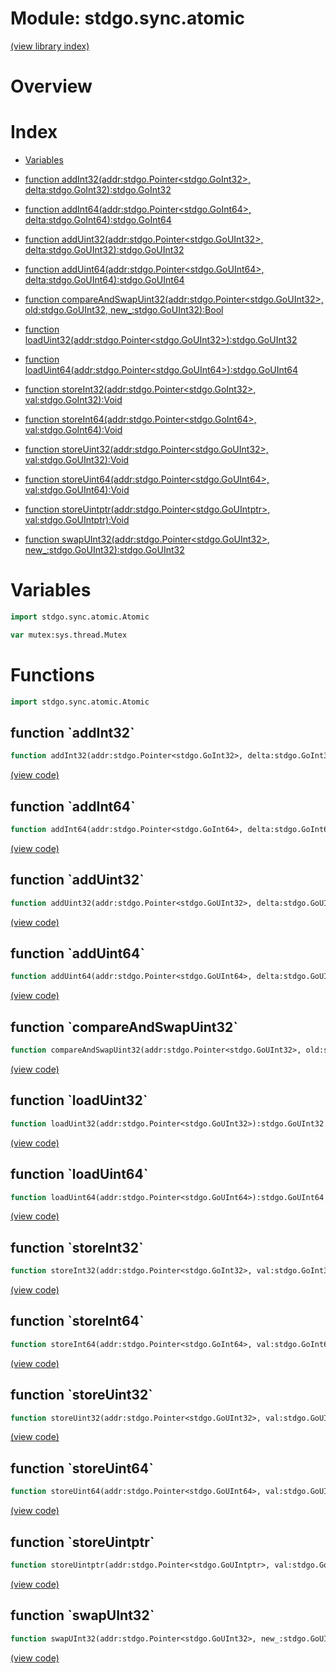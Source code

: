# Module: stdgo.sync.atomic


[(view library index)](../../stdgo.md)


# Overview


 


# Index


- [Variables](<#variables>)

- [function addInt32\(addr:stdgo.Pointer\<stdgo.GoInt32\>, delta:stdgo.GoInt32\):stdgo.GoInt32](<#function-addint32>)

- [function addInt64\(addr:stdgo.Pointer\<stdgo.GoInt64\>, delta:stdgo.GoInt64\):stdgo.GoInt64](<#function-addint64>)

- [function addUint32\(addr:stdgo.Pointer\<stdgo.GoUInt32\>, delta:stdgo.GoUInt32\):stdgo.GoUInt32](<#function-adduint32>)

- [function addUint64\(addr:stdgo.Pointer\<stdgo.GoUInt64\>, delta:stdgo.GoUInt64\):stdgo.GoUInt64](<#function-adduint64>)

- [function compareAndSwapUint32\(addr:stdgo.Pointer\<stdgo.GoUInt32\>, old:stdgo.GoUInt32, new\_:stdgo.GoUInt32\):Bool](<#function-compareandswapuint32>)

- [function loadUint32\(addr:stdgo.Pointer\<stdgo.GoUInt32\>\):stdgo.GoUInt32](<#function-loaduint32>)

- [function loadUint64\(addr:stdgo.Pointer\<stdgo.GoUInt64\>\):stdgo.GoUInt64](<#function-loaduint64>)

- [function storeInt32\(addr:stdgo.Pointer\<stdgo.GoInt32\>, val:stdgo.GoInt32\):Void](<#function-storeint32>)

- [function storeInt64\(addr:stdgo.Pointer\<stdgo.GoInt64\>, val:stdgo.GoInt64\):Void](<#function-storeint64>)

- [function storeUint32\(addr:stdgo.Pointer\<stdgo.GoUInt32\>, val:stdgo.GoUInt32\):Void](<#function-storeuint32>)

- [function storeUint64\(addr:stdgo.Pointer\<stdgo.GoUInt64\>, val:stdgo.GoUInt64\):Void](<#function-storeuint64>)

- [function storeUintptr\(addr:stdgo.Pointer\<stdgo.GoUIntptr\>, val:stdgo.GoUIntptr\):Void](<#function-storeuintptr>)

- [function swapUInt32\(addr:stdgo.Pointer\<stdgo.GoUInt32\>, new\_:stdgo.GoUInt32\):stdgo.GoUInt32](<#function-swapuint32>)

# Variables


```haxe
import stdgo.sync.atomic.Atomic
```


```haxe
var mutex:sys.thread.Mutex
```


# Functions


```haxe
import stdgo.sync.atomic.Atomic
```


## function \`addInt32\`


```haxe
function addInt32(addr:stdgo.Pointer<stdgo.GoInt32>, delta:stdgo.GoInt32):stdgo.GoInt32
```


 


[\(view code\)](<./Atomic.hx#L9>)


## function \`addInt64\`


```haxe
function addInt64(addr:stdgo.Pointer<stdgo.GoInt64>, delta:stdgo.GoInt64):stdgo.GoInt64
```


 


[\(view code\)](<./Atomic.hx#L16>)


## function \`addUint32\`


```haxe
function addUint32(addr:stdgo.Pointer<stdgo.GoUInt32>, delta:stdgo.GoUInt32):stdgo.GoUInt32
```


 


[\(view code\)](<./Atomic.hx#L23>)


## function \`addUint64\`


```haxe
function addUint64(addr:stdgo.Pointer<stdgo.GoUInt64>, delta:stdgo.GoUInt64):stdgo.GoUInt64
```


 


[\(view code\)](<./Atomic.hx#L30>)


## function \`compareAndSwapUint32\`


```haxe
function compareAndSwapUint32(addr:stdgo.Pointer<stdgo.GoUInt32>, old:stdgo.GoUInt32, new_:stdgo.GoUInt32):Bool
```


 


[\(view code\)](<./Atomic.hx#L51>)


## function \`loadUint32\`


```haxe
function loadUint32(addr:stdgo.Pointer<stdgo.GoUInt32>):stdgo.GoUInt32
```


 


[\(view code\)](<./Atomic.hx#L37>)


## function \`loadUint64\`


```haxe
function loadUint64(addr:stdgo.Pointer<stdgo.GoUInt64>):stdgo.GoUInt64
```


 


[\(view code\)](<./Atomic.hx#L44>)


## function \`storeInt32\`


```haxe
function storeInt32(addr:stdgo.Pointer<stdgo.GoInt32>, val:stdgo.GoInt32):Void
```


 


[\(view code\)](<./Atomic.hx#L82>)


## function \`storeInt64\`


```haxe
function storeInt64(addr:stdgo.Pointer<stdgo.GoInt64>, val:stdgo.GoInt64):Void
```


 


[\(view code\)](<./Atomic.hx#L88>)


## function \`storeUint32\`


```haxe
function storeUint32(addr:stdgo.Pointer<stdgo.GoUInt32>, val:stdgo.GoUInt32):Void
```


 


[\(view code\)](<./Atomic.hx#L70>)


## function \`storeUint64\`


```haxe
function storeUint64(addr:stdgo.Pointer<stdgo.GoUInt64>, val:stdgo.GoUInt64):Void
```


 


[\(view code\)](<./Atomic.hx#L76>)


## function \`storeUintptr\`


```haxe
function storeUintptr(addr:stdgo.Pointer<stdgo.GoUIntptr>, val:stdgo.GoUIntptr):Void
```


 


[\(view code\)](<./Atomic.hx#L94>)


## function \`swapUInt32\`


```haxe
function swapUInt32(addr:stdgo.Pointer<stdgo.GoUInt32>, new_:stdgo.GoUInt32):stdgo.GoUInt32
```


 


[\(view code\)](<./Atomic.hx#L62>)


